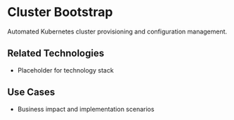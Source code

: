 # Cluster Bootstrap

Automated Kubernetes cluster provisioning and configuration management.

## Related Technologies
- Placeholder for technology stack

## Use Cases
- Business impact and implementation scenarios
